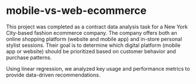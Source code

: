 # mobile-vs-web-ecommerce
This project was completed as a contract data analysis task for a New York City-based fashion ecommerce company. The company offers both an online shopping platform (website and mobile app) and in-store personal stylist sessions. Their goal is to determine which digital platform (mobile app or website) should be prioritized based on customer behavior and purchase patterns.

Using linear regression, we analyzed key usage and performance metrics to provide data-driven recommendations.
